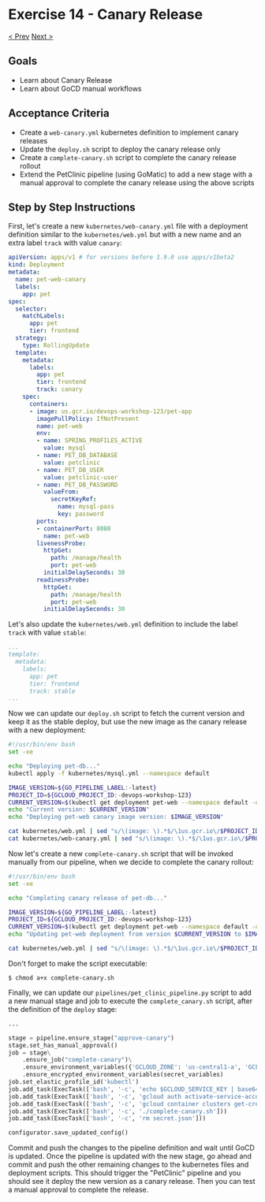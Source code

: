 # Exercise 14 - Canary Release
[< Prev](13-pipeline-as-code.md)  [Next >](15-cleanup.md)


## Goals

* Learn about Canary Release
* Learn about GoCD manual workflows

## Acceptance Criteria

* Create a `web-canary.yml` kubernetes definition to implement canary releases
* Update the `deploy.sh` script to deploy the canary release only
* Create a `complete-canary.sh` script to complete the canary release rollout
* Extend the PetClinic pipeline (using GoMatic) to add a new stage with a manual
approval to complete the canary release using the above scripts

## Step by Step Instructions

First, let's create a new `kubernetes/web-canary.yml` file with a deployment
definition similar to the `kubernetes/web.yml` but with a new name and an extra
label `track` with value `canary`:

```yaml
apiVersion: apps/v1 # for versions before 1.9.0 use apps/v1beta2
kind: Deployment
metadata:
  name: pet-web-canary
  labels:
    app: pet
spec:
  selector:
    matchLabels:
      app: pet
      tier: frontend
  strategy:
    type: RollingUpdate
  template:
    metadata:
      labels:
        app: pet
        tier: frontend
        track: canary
    spec:
      containers:
      - image: us.gcr.io/devops-workshop-123/pet-app
        imagePullPolicy: IfNotPresent
        name: pet-web
        env:
        - name: SPRING_PROFILES_ACTIVE
          value: mysql
        - name: PET_DB_DATABASE
          value: petclinic
        - name: PET_DB_USER
          value: petclinic-user
        - name: PET_DB_PASSWORD
          valueFrom:
            secretKeyRef:
              name: mysql-pass
              key: password
        ports:
        - containerPort: 8080
          name: pet-web
        livenessProbe:
          httpGet:
            path: /manage/health
            port: pet-web
          initialDelaySeconds: 30
        readinessProbe:
          httpGet:
            path: /manage/health
            port: pet-web
          initialDelaySeconds: 30
```

Let's also update the `kubernetes/web.yml` definition to include the label
`track` with value `stable`:

```yaml
...
template:
  metadata:
    labels:
      app: pet
      tier: frontend
      track: stable
...
```

Now we can update our `deploy.sh` script to fetch the current version and keep
it as the stable deploy, but use the new image as the canary release with a new
deployment:

```bash
#!/usr/bin/env bash
set -xe

echo "Deploying pet-db..."
kubectl apply -f kubernetes/mysql.yml --namespace default

IMAGE_VERSION=${GO_PIPELINE_LABEL:-latest}
PROJECT_ID=${GCLOUD_PROJECT_ID:-devops-workshop-123}
CURRENT_VERSION=$(kubectl get deployment pet-web --namespace default -o jsonpath="{..image}" | cut -d':' -f2)
echo "Current version: $CURRENT_VERSION"
echo "Deploying pet-web canary image version: $IMAGE_VERSION"

cat kubernetes/web.yml | sed "s/\(image: \).*$/\1us.gcr.io\/$PROJECT_ID\/pet-app:$CURRENT_VERSION/" | kubectl apply -f - --namespace default
cat kubernetes/web-canary.yml | sed "s/\(image: \).*$/\1us.gcr.io\/$PROJECT_ID\/pet-app:$IMAGE_VERSION/" | kubectl apply -f - --namespace default
```

Now let's create a new `complete-canary.sh` script that will be invoked manually
from our pipeline, when we decide to complete the canary rollout:

```bash
#!/usr/bin/env bash
set -xe

echo "Completing canary release of pet-db..."

IMAGE_VERSION=${GO_PIPELINE_LABEL:-latest}
PROJECT_ID=${GCLOUD_PROJECT_ID:-devops-workshop-123}
CURRENT_VERSION=$(kubectl get deployment pet-web --namespace default -o jsonpath="{..image}" | cut -d':' -f2)
echo "Updating pet-web deployment from version $CURRENT_VERSION to $IMAGE_VERSION"

cat kubernetes/web.yml | sed "s/\(image: \).*$/\1us.gcr.io\/$PROJECT_ID\/pet-app:$IMAGE_VERSION/" | kubectl apply -f - --namespace default
```

Don't forget to make the script executable:

```shell
$ chmod a+x complete-canary.sh
```

Finally, we can update our `pipelines/pet_clinic_pipeline.py` script to add a
new manual stage and job to execute the `complete_canary.sh` script, after the
definition of the `deploy` stage:

```python
...

stage = pipeline.ensure_stage("approve-canary")
stage.set_has_manual_approval()
job = stage\
	.ensure_job("complete-canary")\
    .ensure_environment_variables({'GCLOUD_ZONE': 'us-central1-a', 'GCLOUD_PROJECT_ID': 'devops-workshop-123', 'GCLOUD_CLUSTER': 'devops-workshop-gke'})\
    .ensure_encrypted_environment_variables(secret_variables)
job.set_elastic_profile_id('kubectl')
job.add_task(ExecTask(['bash', '-c', 'echo $GCLOUD_SERVICE_KEY | base64 -d > secret.json && chmod 600 secret.json']))
job.add_task(ExecTask(['bash', '-c', 'gcloud auth activate-service-account --key-file secret.json']))
job.add_task(ExecTask(['bash', '-c', 'gcloud container clusters get-credentials $GCLOUD_CLUSTER --zone $GCLOUD_ZONE --project $GCLOUD_PROJECT_ID']))
job.add_task(ExecTask(['bash', '-c', './complete-canary.sh']))
job.add_task(ExecTask(['bash', '-c', 'rm secret.json']))

configurator.save_updated_config()
```

Commit and push the changes to the pipeline definition and wait until GoCD is
updated. Once the pipeline is updated with the new stage, go ahead and commit and
push the other remaining changes to the kubernetes files and deployment scripts.
This should trigger the "PetClinic" pipeline and you should see it deploy the
new version as a canary release. Then you can test a manual approval to complete
the release.
